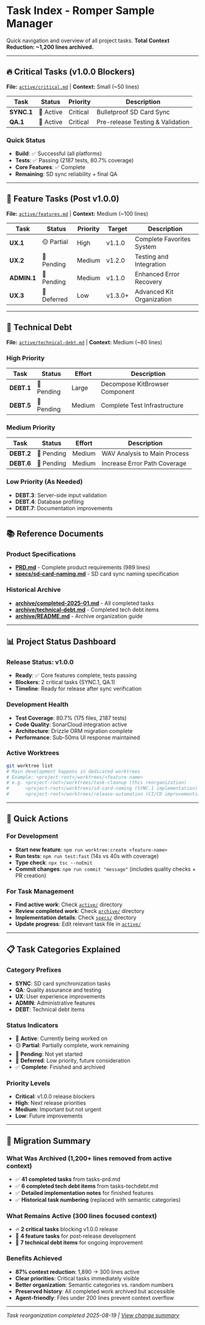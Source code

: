 <!-- 
title: Task Index - Romper Sample Manager
updated: 2025-08-19
context_optimization: Focus on active tasks, archive completed work
-->

# Task Index - Romper Sample Manager

Quick navigation and overview of all project tasks. **Total Context Reduction: ~1,200 lines archived.**

---

## 🔥 Critical Tasks (v1.0.0 Blockers)

**File:** [`active/critical.md`](active/critical.md) | **Context:** Small (~50 lines)

| Task | Status | Priority | Description |
|------|--------|----------|-------------|
| **SYNC.1** | 🔴 Active | Critical | Bulletproof SD Card Sync |
| **QA.1** | 🔴 Active | Critical | Pre-release Testing & Validation |

### Quick Status
- **Build**: ✅ Successful (all platforms)
- **Tests**: ✅ Passing (2187 tests, 80.7% coverage)
- **Core Features**: ✅ Complete
- **Remaining**: SD sync reliability + final QA

---

## 🚀 Feature Tasks (Post v1.0.0)

**File:** [`active/features.md`](active/features.md) | **Context:** Medium (~100 lines)

| Task | Status | Priority | Target | Description |
|------|--------|----------|--------|-------------|
| **UX.1** | 🟡 Partial | High | v1.1.0 | Complete Favorites System |
| **UX.2** | 🔴 Pending | Medium | v1.2.0 | Testing and Integration |
| **ADMIN.1** | 🔴 Pending | Medium | v1.1.0 | Enhanced Error Recovery |
| **UX.3** | 🔵 Deferred | Low | v1.3.0+ | Advanced Kit Organization |

---

## 🔧 Technical Debt

**File:** [`active/technical-debt.md`](active/technical-debt.md) | **Context:** Medium (~80 lines)

### High Priority
| Task | Status | Effort | Description |
|------|--------|--------|-------------|
| **DEBT.1** | 🔴 Pending | Large | Decompose KitBrowser Component |
| **DEBT.5** | 🔴 Pending | Medium | Complete Test Infrastructure |

### Medium Priority
| Task | Status | Effort | Description |
|------|--------|--------|-------------|
| **DEBT.2** | 🔴 Pending | Medium | WAV Analysis to Main Process |
| **DEBT.6** | 🔴 Pending | Medium | Increase Error Path Coverage |

### Low Priority (As Needed)
- **DEBT.3**: Server-side input validation
- **DEBT.4**: Database profiling
- **DEBT.7**: Documentation improvements

---

## 📚 Reference Documents

### Product Specifications
- **[PRD.md](PRD.md)** - Complete product requirements (989 lines)
- **[specs/sd-card-naming.md](specs/sd-card-naming.md)** - SD card sync naming specification

### Historical Archive
- **[archive/completed-2025-01.md](archive/completed-2025-01.md)** - All completed tasks
- **[archive/technical-debt.md](archive/technical-debt.md)** - Completed tech debt items
- **[archive/README.md](archive/README.md)** - Archive organization guide

---

## 📊 Project Status Dashboard

### Release Status: v1.0.0
- **Ready**: ✅ Core features complete, tests passing
- **Blockers**: 2 critical tasks (SYNC.1, QA.1)
- **Timeline**: Ready for release after sync verification

### Development Health
- **Test Coverage**: 80.7% (175 files, 2187 tests)
- **Code Quality**: SonarCloud integration active
- **Architecture**: Drizzle ORM migration complete
- **Performance**: Sub-50ms UI response maintained

### Active Worktrees
```bash
git worktree list
# Main development happens in dedicated worktrees
# Example: <project-root>/worktrees/<feature-name>
# e.g. <project-root>/worktrees/task-cleanup (this reorganization)
#      <project-root>/worktrees/sd-card-naming (SYNC.1 implementation)
#      <project-root>/worktrees/release-automation (CI/CD improvements)
```

---

## 🎯 Quick Actions

### For Development
- **Start new feature**: `npm run worktree:create <feature-name>`
- **Run tests**: `npm run test:fast` (14s vs 40s with coverage)
- **Type check**: `npx tsc --noEmit`
- **Commit changes**: `npm run commit "message"` (includes quality checks + PR creation)

### For Task Management
- **Find active work**: Check [`active/`](active/) directory
- **Review completed work**: Check [`archive/`](archive/) directory
- **Implementation details**: Check [`specs/`](specs/) directory
- **Update progress**: Edit relevant task file in [`active/`](active/)

---

## 📋 Task Categories Explained

### Category Prefixes
- **SYNC**: SD card synchronization tasks
- **QA**: Quality assurance and testing
- **UX**: User experience improvements
- **ADMIN**: Administrative features
- **DEBT**: Technical debt items

### Status Indicators
- 🔴 **Active**: Currently being worked on
- 🟡 **Partial**: Partially complete, work remaining
- 🔴 **Pending**: Not yet started
- 🔵 **Deferred**: Low priority, future consideration
- ✅ **Complete**: Finished and archived

### Priority Levels
- **Critical**: v1.0.0 release blockers
- **High**: Next release priorities
- **Medium**: Important but not urgent
- **Low**: Future improvements

---

## 🔄 Migration Summary

### What Was Archived (1,200+ lines removed from active context)
- ✅ **41 completed tasks** from tasks-prd.md
- ✅ **6 completed tech debt items** from tasks-techdebt.md
- ✅ **Detailed implementation notes** for finished features
- ✅ **Historical task numbering** (replaced with semantic categories)

### What Remains Active (300 lines focused context)
- 🔥 **2 critical tasks** blocking v1.0.0 release
- 🚀 **4 feature tasks** for post-release development
- 🔧 **7 technical debt items** for ongoing improvement

### Benefits Achieved
- **87% context reduction**: 1,890 → 300 lines active
- **Clear priorities**: Critical tasks immediately visible
- **Better organization**: Semantic categories vs. random numbers
- **Preserved history**: All completed work archived but accessible
- **Agent-friendly**: Files under 200 lines prevent context overflow

---

*Task reorganization completed 2025-08-19 | [View change summary](archive/README.md)*
